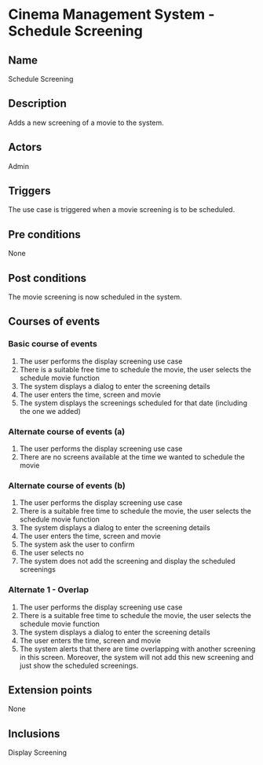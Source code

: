 # Cinema Management System - Schedule Screening

## Name
Schedule Screening

## Description
Adds a new screening of a movie to the system.

## Actors
Admin

## Triggers
The use case is triggered when a movie screening is to be scheduled.

## Pre conditions
None

## Post conditions
The movie screening is now scheduled in the system.

## Courses of events

### Basic course of events
1. The user performs the display screening use case
2. There is a suitable free time to schedule the movie, the user selects the schedule movie function
3. The system displays a dialog to enter the screening details
4. The user enters the time, screen and movie
5. The system displays the screenings scheduled for that date (including the one we added)

### Alternate course of events (a)
1. The user performs the display screening use case
2. There are no screens available at the time we wanted to schedule the movie

### Alternate course of events (b)
1. The user performs the display screening use case
2. There is a suitable free time to schedule the movie, the user selects the schedule movie function
3. The system displays a dialog to enter the screening details
4. The user enters the time, screen and movie
5. The system ask the user to confirm
6. The user selects no
7. The system does not add the screening and display the scheduled screenings

### Alternate 1 - Overlap
1. The user performs the display screening use case
2. There is a suitable free time to schedule the movie, the user selects the schedule movie function
3. The system displays a dialog to enter the screening details
4. The user enters the time, screen and movie
5. The system alerts that there are time overlapping with another screening in this screen. Moreover, the system will not add this new
   screening and just show the scheduled screenings.


## Extension points
None

## Inclusions
Display Screening